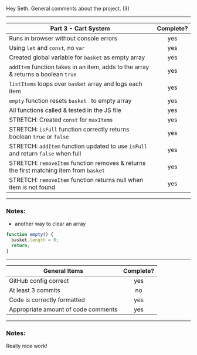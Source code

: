 Hey Seth. General comments about the project. (3)

---

| Part 3 - Cart System                                                                   | Complete? |
| -------------------------------------------------------------------------------------- | :-------: |
| Runs in browser without console errors                                                 |    yes    |
| Using `let` and `const`, no `var`                                                      |    yes    |
| Created global variable for `basket` as empty array                                    |    yes    |
| `addItem` function takes in an item, adds to the array & returns a boolean `true`      |    yes    |
| `listItems` loops over `basket` array and logs each item                               |    yes    |
| `empty` function resets `basket ` to empty array                                       |    yes    |
| All functions called & tested in the JS file                                           |    yes    |
| STRETCH: Created `const` for `maxItems`                                                |    yes    |
| STRETCH: `isFull` function correctly returns boolean `true` or `false`                 |    yes    |
| STRETCH: `addItem` function updated to use `isFull` and return `false` when full       |    yes    |
| STRETCH: `removeItem` function removes & returns the first matching item from `basket` |    yes    |
| STRETCH: `removeItem` function returns null when item is not found                     |    yes    |

---

### Notes:

- another way to clear an array

```js
function empty() {
  basket.length = 0;
  return;
}
```

---

| General Items                       | Complete? |
| ----------------------------------- | :-------: |
| GitHub config correct               |    yes    |
| At least 3 commits                  |    no     |
| Code is correctly formatted         |    yes    |
| Appropriate amount of code comments |    yes    |

---

### Notes:

Really nice work!
